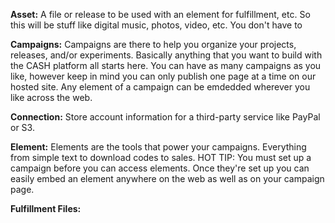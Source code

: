 **Asset:** A file or release to be used with an element for fulfillment, etc. So this will be stuff like digital music, photos, video, etc. You don't have to 

**Campaigns:** Campaigns are there to help you organize your projects, releases, and/or experiments. Basically anything that you want to build with the CASH platform all starts here. You can have as many campaigns as you like, however keep in mind you can only publish one page at a time on our hosted site. Any element of a campaign can be emdedded wherever you like across the web. 

**Connection:** Store account information for a third-party service like PayPal or S3.

**Element:** Elements are the tools that power your campaigns. Everything from simple text to download codes to sales. HOT TIP: You must set up a campaign before you can access elements. Once they're set up you can easily embed an element anywhere on the web as well as on your campaign page. 

**Fulfillment Files:** 
